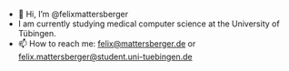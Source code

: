 - 👋 Hi, I’m @felixmattersberger
- I am currently studying medical computer science at the University of Tübingen.
- 📫 How to reach me: felix@mattersberger.de or felix.mattersberger@student.uni-tuebingen.de

<!---
felixmattersberger/felixmattersberger is a ✨ special ✨ repository because its `README.md` (this file) appears on your GitHub profile.
You can click the Preview link to take a look at your changes.
--->

